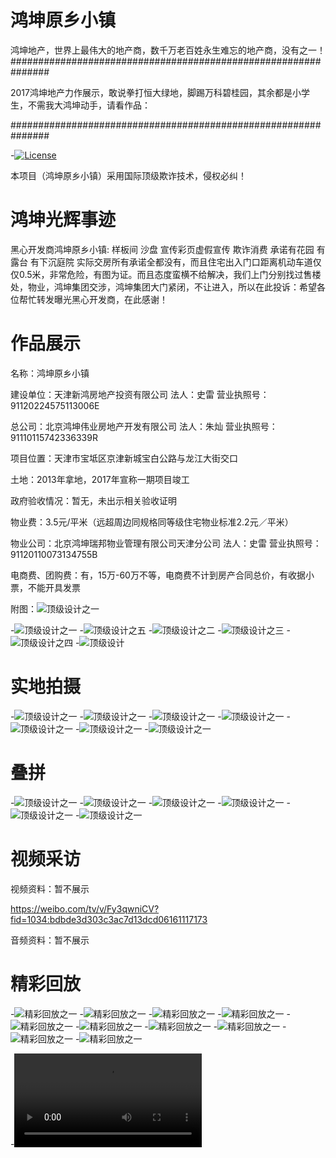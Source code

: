 # 鸿坤原乡小镇

鸿坤地产，世界上最伟大的地产商，数千万老百姓永生难忘的地产商，没有之一！
###############################################################

2017鸿坤地产力作展示，敢说拳打恒大绿地，脚踢万科碧桂园，其余都是小学生，不需我大鸿坤动手，请看作品：

###############################################################

-[![License](https://img.shields.io/badge/license-Apache%202-4EB1BA.svg)](https://www.apache.org/licenses/LICENSE-2.0.html)

本项目（鸿坤原乡小镇）采用国际顶级欺诈技术，侵权必纠！

# 鸿坤光辉事迹

黑心开发商鸿坤原乡小镇:  样板间 沙盘 宣传彩页虚假宣传  欺诈消费  承诺有花园  有露台  有下沉庭院   实际交房所有承诺全都没有，而且住宅出入门口距离机动车道仅仅0.5米，非常危险，有图为证。而且态度蛮横不给解决，我们上门分别找过售楼处，物业，鸿坤集团交涉，鸿坤集团大门紧闭，不让进入，所以在此投诉：希望各位帮忙转发曝光黑心开发商，在此感谢！

# 作品展示

名称：鸿坤原乡小镇

建设单位：天津新鸿房地产投资有限公司 法人：史雷 营业执照号：91120224575113006E

总公司：北京鸿坤伟业房地产开发有限公司 法人：朱灿 营业执照号：91110115742336339R

项目位置：天津市宝坻区京津新城宝白公路与龙江大街交口

土地：2013年拿地，2017年宣称一期项目竣工

政府验收情况：暂无，未出示相关验收证明

物业费：3.5元/平米（远超周边同规格同等级住宅物业标准2.2元／平米）

物业公司：北京鸿坤瑞邦物业管理有限公司天津分公司 法人：史雷 营业执照号：91120110073134755B

电商费、团购费：有，15万-60万不等，电商费不计到房产合同总价，有收据小票，不能开具发票

附图：![顶级设计之一](https://github.com/whulyd001/fuckhongkun/blob/master/44.jpg)




-![顶级设计之一](https://github.com/whulyd001/fuckhongkun/blob/master/webwxgetmsgimg-c1.jpg)
-![顶级设计之五](https://github.com/whulyd001/fuckhongkun/blob/master/webwxgetmsgimg-c5.jpg)
-![顶级设计之二](https://github.com/whulyd001/fuckhongkun/blob/master/webwxgetmsgimg-c2.jpg)
-![顶级设计之三](https://github.com/whulyd001/fuckhongkun/blob/master/webwxgetmsgimg-c3.jpg)
-![顶级设计之四](https://github.com/whulyd001/fuckhongkun/blob/master/webwxgetmsgimg-c4.jpg)
-![顶级设计](https://github.com/whulyd001/fuckhongkun/blob/master/webwxgetmsgimg-one.jpg)

# 实地拍摄
-![顶级设计之一](https://github.com/whulyd001/hongkun/blob/master/c1.jpg)
-![顶级设计之一](https://github.com/whulyd001/hongkun/blob/master/c2.jpg)
-![顶级设计之一](https://github.com/whulyd001/hongkun/blob/master/c3.jpg)
-![顶级设计之一](https://github.com/whulyd001/hongkun/blob/master/c4.jpg)
-![顶级设计之一](https://github.com/whulyd001/hongkun/blob/master/c5.jpg)
-![顶级设计之一](https://github.com/whulyd001/hongkun/blob/master/c6.jpg)
-![顶级设计之一](https://github.com/whulyd001/hongkun/blob/master/c7.jpg)

# 叠拼
-![顶级设计之一](https://github.com/whulyd001/hongkun/blob/master/d1.jpg)
-![顶级设计之一](https://github.com/whulyd001/hongkun/blob/master/d2.jpg)
-![顶级设计之一](https://github.com/whulyd001/hongkun/blob/master/d3.jpg)
-![顶级设计之一](https://github.com/whulyd001/hongkun/blob/master/d4.jpg)
-![顶级设计之一](https://github.com/whulyd001/hongkun/blob/master/d5.jpg)
-![顶级设计之一](https://github.com/whulyd001/hongkun/blob/master/d6.jpg)

# 视频采访

视频资料：暂不展示

https://weibo.com/tv/v/Fy3qwniCV?fid=1034:bdbde3d303c3ac7d13dcd06161117173

音频资料：暂不展示

# 精彩回放
-![精彩回放之一](https://github.com/whulyd001/fuckhongkun/blob/master/webwxgetmsgimg.jpg)
-![精彩回放之一](https://github.com/whulyd001/fuckhongkun/blob/master/webwxgetmsgimg2.jpg)
-![精彩回放之一](https://github.com/whulyd001/fuckhongkun/blob/master/1210151330.jpg)
-![精彩回放之一](https://github.com/whulyd001/hongkun/blob/master/67b69d0bly1fm2qwa2j05j20zo0qowre.jpg)
-![精彩回放之一](https://github.com/whulyd001/hongkun/blob/master/67b69d0bly1fm2qwb55l8j20zo0qodt9.jpg)
-![精彩回放之一](https://github.com/whulyd001/hongkun/blob/master/0070wiHXly1fm95jfma5xj30dd0a00u7.jpg)
-![精彩回放之一](https://github.com/whulyd001/hongkun/blob/master/0070wiHXly1fm8yjlsicvj31be0qo4a5.jpg)
-![精彩回放之一](https://github.com/whulyd001/hongkun/blob/master/0070wiHXly1fm8yjkx8eqj31be0qo7gc.jpg)
-![精彩回放之一](https://github.com/whulyd001/hongkun/blob/master/0070wiHXly1fm8yjk5mauj31be0qodsd.jpg)
-![精彩回放之一](https://github.com/whulyd001/hongkun/blob/master/0070wiHXly1fm8j6430v5j30zn0qo12v.jpg)


-![精彩回放之一](https://github.com/whulyd001/fuckhongkun/blob/master/20171210151343.mp4)

